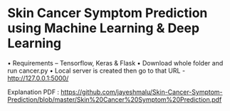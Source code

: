  # Skin Cancer Symptom Prediction using Machine Learning & Deep Learning

•	Requirements – Tensorflow, Keras & Flask
•	Download whole folder and run cancer.py
•	Local server is created then go to that URL - http://127.0.0.1:5000/

Explanation PDF : https://github.com/jayeshmalu/Skin-Cancer-Symptom-Prediction/blob/master/Skin%20Cancer%20Symptom%20Prediction.pdf
